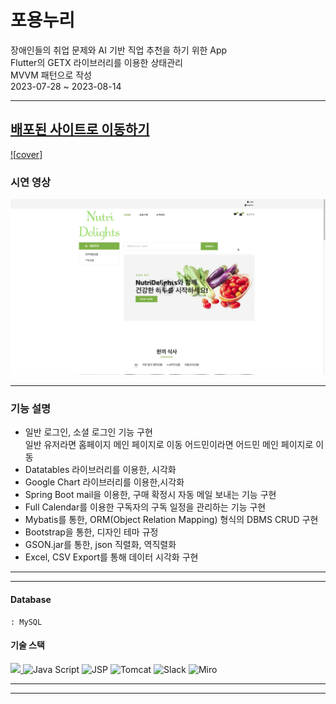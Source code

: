 # 포용누리
장애인들의 취업 문제와 AI 기반 직업 추천을 하기 위한 App          
Flutter의 GETX 라이브러리를 이용한 상태관리             
MVVM 패턴으로 작성               
2023-07-28 ~ 2023-08-14                      

------
<a href="https://github.com/Oh-Kang94/Season3_Main-Project_Disabled-Server">배포된 사이트로 이동하기 </a> 
-----
<a href="https://docs.google.com/presentation/d/19dW8CeIwx2XBhR6jzVImYRIjAhB1qyhuw5vmQS5hPLY/edit?usp=share_link" title="PDF로 이동">![[cover](https://lh3.googleusercontent.com/fife/AK0iWDxRJjapg6_ThPxcEl1G0GIbpSvg12YcdkKwrnF15c5gUyeEqMczRd2jR-rrYqaz1L1PRH4dGwXD4ja0kDkGLUeS5KzFDppsuOHZwxMd31-gn5Yl-P2ZtnN1tBiYb89GMNyY-e3wMV5nV2qvuIBeoS8jjA245gyyhQSdxXWokPj5D1wa9w6_0OTkffSYfFE_4OHmVjm208LnsOcDt9VX81yzzmzXE3WFE6HoTUziE4kH7jtgT4ghPpI1ro7BwNJGa2-WdggyM5T4n0Rh9eEnDNb1zrWvqIPac9ZRe8DzS30MBQnqI7Bfyvfl7ndc4252exY4kNXDg2LiPQaJDMXbDSyGCdYqnIsYwC0sLeQBdBSILxKtg3LMAYhfD8e_Tyb-MyhtxlSiR2l69X4k94NpFxBxUEN0D8pa6BcEEXNJwqVZxydTwpYEnUuNbp5JLYltVjvgqmx8j7jb0XWHPpfpks7CCQ37q9ua9w8y9B4CKJkTft6aHX9YqbRGo7gclgULSMSeeHEfLwz18zfbMPMr3Y0ZC2oCUs4pgNfA8gfoq8zQHVMkcaOV2_gXpi3FXAojDE5YG7wCroN-iCX_uZ9kdJ8UBM_bfgBC_mbDegYPMcjK_THE7zqp-SHRwA9fIeimgBmOTV1tof-Q0v5AiCurZ2IyrYReaYztymUsZ55u8N3Pp5aGmFoPeSR9gYKylnLI7mNo8aTHB6A9BAhQ6zcr9mJmiWQi8jwksIb0rpNkN_Th0lXa_mBAPsLGyEx0VnQKM6_hpXIFNtVgu4WVvTF0HjD_ZNQpwWoR04tp7P_DLqcSAkIbFHaRTCezGJSgpPsbqfUyvcz8Ui9DGP_Ut-k4iRRQG6xfKAW_lq2cnI9LOX7zeRfAQsA9pw1K9WYRHp6mEGwT_i0rAGD-dxY2o3laIq5HC97Ry-xMB4VTfMEKsPEE8XJjgKndfpbaouUuFNROno176YG4vRVbcwn11SZYY7YteE6Rj0CMuOU_RCbT3jk-rqWn_z9TmjIDu5wvRgepeEtDSju8f8Fj_P7XxTVK1kMv9bA81-Oko3A0OzudPKOyL4WSU-EU6yXJH71gRfinQgTmw6yckG_K0z8SrxUwCi4zJeOrGlqpdS3GvgTsht9WSjwGAq0yaTKdJd83zkmi4Wd1H8RwLAxQoZmh42zY4wa6PIDAfKF3kGfJRjb_5icjSKFD_Z5IhYKix9f0PlUAElipjKw--b6SlbelOG95XKKfkbNsbSbtUWSxrMUmzU1QNl4pnAuyCnDg7rG_KPllaW0KpRkU5rTefAu40-hfIHOY3LWN7pIwpijFaDfX_dZvS8Zd3uLtYjoOp_H6WOkOFJcDxLKo3RplwzKVwuYFVWmLQe0ZKH-DdC9_IHtxP4br6N8VqoW8nXlymyDst6PnzNZVPewPHLjG5Pk06Cwkppb1lXdNe7erP5NZ5NgpVylvMxOWbTX28lklpn3wGTXl2cDW9X2cS7utDQl2yhrm3ZIVP5VzLFM6WM6dL7UTthgoyZXiEAhzUTq2eckSM9Zn0vQGptV1QUUOUNlDu9I9=w3456-h2000)]</a> 

### 시연 영상
<a href="https://drive.google.com/file/d/111S38Nuo9Y983r3Ge9TuFxOf5vdCDOJp/view?usp=share_link" title="시연영상으로 이동">![image](https://github.com/Okrie/NutriDelight_Spring/blob/main/Thumbnail.png)</a>

---

### 기능 설명
- 일반 로그인, 소셜 로그인 기능 구현    
   일반 유저라면 홈페이지 메인 페이지로 이동
   어드민이라면 어드민 메인 페이지로 이동    
- Datatables 라이브러리를 이용한, 시각화
- Google Chart 라이브러리를 이용한,시각화
- Spring Boot mail을 이용한, 구매 확정시 자동 메일 보내는 기능 구현
- Full Calendar를 이용한 구독자의 구독 일정을 관리하는 기능 구현
- Mybatis를 통한, ORM(Object Relation Mapping) 형식의 DBMS CRUD 구현
- Bootstrap을 통한, 디자인 테마 규정
- GSON.jar를 통한, json 직렬화, 역직렬화
- Excel, CSV Export를 통해 데이터 시각화 구현
---
---
#### Database    
    : MySQL    
    
    
#### 기술 스택
<p align="left">
  <a href="https://skillicons.dev">
    <img src="https://skillicons.dev/icons?i=git,github,eclipse,vscode,mysql,java,spring,css,html,figma,bootstrap,aws,docker" />
  </a>
    <img src="https://cdn.icon-icons.com/icons2/2107/PNG/512/file_type_js_official_icon_130509.png" height="53" title="Java Script">
    <img src="https://cdn.icon-icons.com/icons2/2107/PNG/512/file_type_jsp_icon_130498.png" height="53" title="JSP">
    <img src="https://cdn.icon-icons.com/icons2/2415/PNG/512/tomcat_original_wordmark_logo_icon_146324.png" height="53" title="Tomcat">
    <img src="https://cdn.icon-icons.com/icons2/2699/PNG/512/slack_tile_logo_icon_168820.png" height="53" title="Slack">
    <img src="https://cdn.icon-icons.com/icons2/3913/PNG/512/miro_logo_icon_248450.png" height="53" title="Miro">
</p>

---
---
